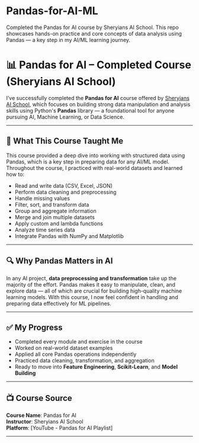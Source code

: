 # Pandas-for-AI-ML
Completed the Pandas for AI course by Sheryians AI School. This repo showcases hands-on practice and core concepts of data analysis using Pandas — a key step in my AI/ML learning journey.
# 📊 Pandas for AI – Completed Course (Sheryians AI School)

I’ve successfully completed the **Pandas for AI** course offered by [Sheryians AI School](https://www.youtube.com/@SheryiansCodingSchool), which focuses on building strong data manipulation and analysis skills using Python's **Pandas** library — a foundational tool for anyone pursuing AI, Machine Learning, or Data Science.

---

## 🧠 What This Course Taught Me

This course provided a deep dive into working with structured data using Pandas, which is a key step in preparing data for any AI/ML model. Throughout the course, I practiced with real-world datasets and learned how to:

- Read and write data (CSV, Excel, JSON)
- Perform data cleaning and preprocessing
- Handle missing values
- Filter, sort, and transform data
- Group and aggregate information
- Merge and join multiple datasets
- Apply custom and lambda functions
- Analyze time series data
- Integrate Pandas with NumPy and Matplotlib

---

## 🔍 Why Pandas Matters in AI

In any AI project, **data preprocessing and transformation** take up the majority of the effort. Pandas makes it easy to manipulate, clean, and explore data — all of which are crucial for building high-quality machine learning models. With this course, I now feel confident in handling and preparing data effectively for ML pipelines.

---

## ✅ My Progress

- Completed every module and exercise in the course
- Worked on real-world dataset examples
- Applied all core Pandas operations independently
- Practiced data cleaning, transformation, and aggregation
- Ready to move into **Feature Engineering**, **Scikit-Learn**, and **Model Building**

---

## 📺 Course Source

**Course Name**: Pandas for AI  
**Instructor**: Sheryians AI School  
**Platform**: [YouTube - Pandas for AI Playlist]

---